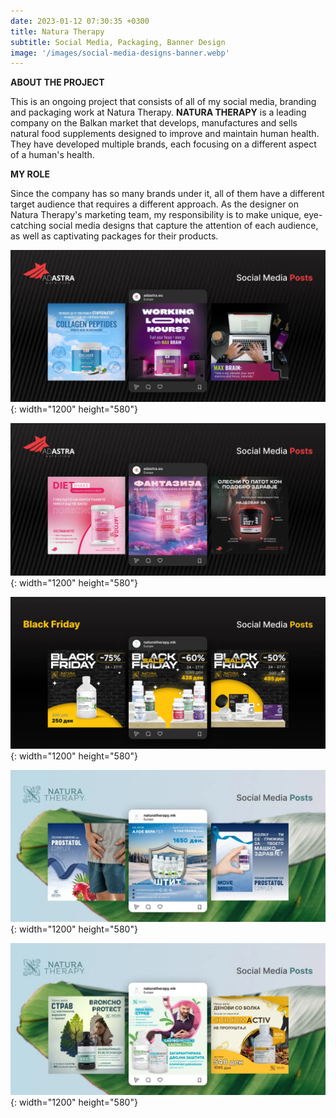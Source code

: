 ```yaml
---
date: 2023-01-12 07:30:35 +0300
title: Natura Therapy 
subtitle: Social Media, Packaging, Banner Design
image: '/images/social-media-designs-banner.webp'
---
```


__ABOUT THE PROJECT__

This is an ongoing project that consists of all of my social media, branding and packaging work at Natura Therapy. __NATURA THERAPY__ is a leading company on the Balkan market that develops, manufactures and sells natural food supplements designed to improve and maintain human health. They have developed multiple brands, each focusing on a different aspect of a human's health. 

__MY ROLE__

Since the company has so many brands under it, all of them have a different target audience that requires a different approach. As the designer on Natura Therapy's marketing team, my responsibility is to make unique, eye-catching social media designs that capture the attention of each audience, as well as captivating packages for their products. 

![Social Media Posts for the products Collagen Peptides and Max Brain](/images/adastra-sm-max-collagen.webp){: width="1200" height="580"}

![Social Media Posts for Gym Supplements](/images/adastra-sm-gym-sups.webp){: width="1200" height="580"}

![Social Media Posts for Black Friday](/images/natura-therapy-sm-black-friday.webp){: width="1200" height="580"}

![Social Media Posts for Natura Therapy Products - Prostate](/images/natura-therapy-sm-prostate-aloe.webp){: width="1200" height="580"}

![Social Media Posts for Natura Therapy Products - Liquid Supplements](/images/natura-therapy-sm-liquid-sups.webp){: width="1200" height="580"}